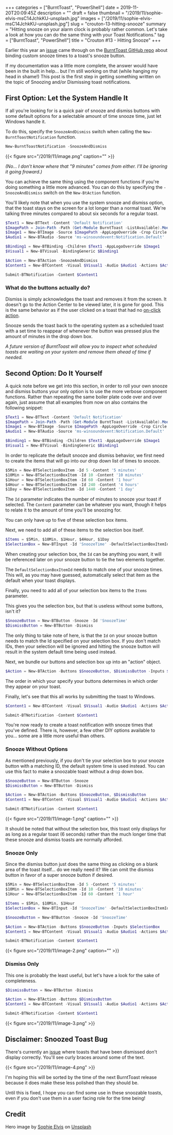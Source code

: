 +++
categories = ["BurntToast", "PowerShell"]
date = 2019-11-20T20:09:45Z
description = ""
draft = false
thumbnail = "/2019/11/sophie-elvis-msC14JchkKU-unsplash.jpg"
images = ["/2019/11/sophie-elvis-msC14JchkKU-unsplash.jpg"]
slug = "crouton-13-hitting-snooze"
summary = "Hitting snooze on your alarm clock is probably rather common. Let's take a look at how you can do the same thing with your Toast Notifications."
tag = ["BurntToast", "PowerShell"]
title = "Crouton #13 - Hitting Snooze"
+++


Earlier this year an [issue](https://github.com/Windos/BurntToast/issues/71) came through on the [BurntToast GitHub repo](https://github.com/Windos/BurntToast) about binding custom snooze times to a toast's snooze button.

If my documentation was a little more complete, the answer would have been in the built in help... but I'm still working on that (while hanging my head in shame!) This post is the first step in getting something written on the topic of Snoozing and/or Dismissing toast notifications.

## First Option: Let the System Handle It

If all you're looking for is a quick pair of snooze and dismiss buttons with some default options for a selectable amount of time snooze time, just let Windows handle it.

To do this, specify the `SnoozeAndDismiss` switch when calling the `New-BurntToastNotification` function.

```powershell
New-BurntToastNotification -SnoozeAndDismiss
```

{{< figure src="/2019/11/image.png" caption="" >}}

_(No... I don't know where that "9 minutes" comes from either. I'll be ignoring it going froward.)_

You can achieve the same thing using the component functions if you're doing something a little more advanced. You can do this by specifying the `-SnoozeAndDismiss` switch on the `New-BtAction` function.

You'll likely note that when you use the system snooze and dismiss option, that the toast stays on the screen for a lot longer than a normal toast. We're talking three minutes compared to about six seconds for a regular toast.

```powershell
$Text1 = New-BTText -Content 'Default Notification'
$ImagePath = Join-Path -Path (Get-Module BurntToast -ListAvailable).ModuleBase -ChildPath 'Images\BurntToast.png'
$Image1 = New-BTImage -Source $ImagePath -AppLogoOverride -Crop Circle
$Audio1 = New-BTAudio -Source 'ms-winsoundevent:Notification.Default'

$Binding1 = New-BTBinding -Children $Text1 -AppLogoOverride $Image1
$Visual1 = New-BTVisual -BindingGeneric $Binding1

$Action = New-BTAction -SnoozeAndDismiss
$Content1 = New-BTContent -Visual $Visual1 -Audio $Audio1 -Actions $Action

Submit-BTNotification -Content $Content1
```

### What do the buttons actually do?

Dismiss is simply acknowledges the toast and removes it from the screen. It doesn't go to the Action Center to be viewed later, it is gone for good. This is the same behavior as if the user clicked on a toast that had no [on-click action](__GHOST_URL__/2017/05/08/crouton-clickable/).

Snooze sends the toast back to the operating system as a scheduled toast with a set time to reappear of whenever the button was pressed plus the amount of minutes in the drop down box.

_A future version of BurntToast will allow you to inspect what scheduled toasts are waiting on your system and remove them ahead of time if needed._

## Second Option: Do It Yourself

A quick note before we get into this section, in order to roll your own snooze and dismiss buttons your only option is to use the more verbose component functions. Rather than repeating the same boiler plate code over and over again, just assume that all examples from now on also contains the following snippet:

```powershell
$Text1 = New-BTText -Content 'Default Notification'
$ImagePath = Join-Path -Path (Get-Module BurntToast -ListAvailable).ModuleBase -ChildPath 'Images\BurntToast.png'
$Image1 = New-BTImage -Source $ImagePath -AppLogoOverride -Crop Circle
$Audio1 = New-BTAudio -Source 'ms-winsoundevent:Notification.Default'

$Binding1 = New-BTBinding -Children $Text1 -AppLogoOverride $Image1
$Visual1 = New-BTVisual -BindingGeneric $Binding1
```

In order to replicate the default snooze and dismiss behavior, we first need to create the items that will go into our drop down list of times to snooze.

```powershell
$5Min = New-BTSelectionBoxItem -Id 5 -Content '5 minutes'
$10Min = New-BTSelectionBoxItem -Id 10 -Content '10 minutes'
$1Hour = New-BTSelectionBoxItem -Id 60 -Content '1 hour'
$4Hour = New-BTSelectionBoxItem -Id 240 -Content '4 hours'
$1Day = New-BTSelectionBoxItem -Id 1440 -Content '1 day'
```

The `Id` parameter indicates the number of minutes to snooze your toast if selected. The `Content` parameter can be whatever you want, though it helps to relate it to the amount of time you'll be snoozing for.

You can only have up to five of these selection box items.

Next, we need to add all of these items to the selection box itself.

```powershell
$Items = $5Min, $10Min, $1Hour, $4Hour, $1Day
$SelectionBox = New-BTInput -Id 'SnoozeTime' -DefaultSelectionBoxItemId 10 -Items $Items
```

When creating your selection box, the `Id` can be anything you want, it will be referenced later on your snooze button to tie the two elements together.

The `DefaultSelectionBoxItemId` needs to match one of your snooze times. This will, as you may have guessed, automatically select that item as the default when your toast displays.

Finally, you need to add all of your selection box items to the `Items` parameter.

This gives you the selection box, but that is useless without some buttons, isn't it?

```powershell
$SnoozeButton = New-BTButton -Snooze -Id 'SnoozeTime'
$DismissButton = New-BTButton -Dismiss
```

The only thing to take note of here, is that the `Id` on your snooze button needs to match the Id specified on your selection box. If you don't match IDs, then your selection will be ignored and hitting the snooze button will result in the system default time being used instead.

Next, we bundle our buttons and selection box up into an "action" object.

```powershell
$Action = New-BTAction -Buttons $SnoozeButton, $DismissButton -Inputs $SelectionBox
```

The order in which your specify your buttons determines in which order they appear on your toast.

Finally, let's see that this all works by submitting the toast to Windows.

```powershell
$Content1 = New-BTContent -Visual $Visual1 -Audio $Audio1 -Actions $Action

Submit-BTNotification -Content $Content1
```

You're now ready to create a toast notification with snooze times that you've defined. There is, however, a few other DIY options available to you... some are a little more useful than others.

### Snooze Without Options

As mentioned previously, if you don't tie your selection box to your snooze button with a matching ID, the default system time is used instead. You can use this fact to make a snoozable toast without a drop down box.

```powershell
$SnoozeButton = New-BTButton -Snooze
$DismissButton = New-BTButton -Dismiss

$Action = New-BTAction -Buttons $SnoozeButton, $DismissButton
$Content1 = New-BTContent -Visual $Visual1 -Audio $Audio1 -Actions $Action

Submit-BTNotification -Content $Content1
```

{{< figure src="/2019/11/image-1.png" caption="" >}}

It should be noted that without the selection box, this toast only displays for as long as a regular toast (6 seconds) rather than the much longer time that these snooze and dismiss toasts are normally afforded.

### Snooze Only

Since the dismiss button just does the same thing as clicking on a blank area of the toast itself... do we really need it? We can omit the dismiss button in favor of a super snooze button if desired.

```powershell
$5Min = New-BTSelectionBoxItem -Id 5 -Content '5 minutes'
$10Min = New-BTSelectionBoxItem -Id 10 -Content '10 minutes'
$1Hour = New-BTSelectionBoxItem -Id 60 -Content '1 hour'

$Items = $5Min, $10Min, $1Hour
$SelectionBox = New-BTInput -Id 'SnoozeTime' -DefaultSelectionBoxItemId 10 -Items $Items

$SnoozeButton = New-BTButton -Snooze -Id 'SnoozeTime'

$Action = New-BTAction -Buttons $SnoozeButton -Inputs $SelectionBox
$Content1 = New-BTContent -Visual $Visual1 -Audio $Audio1 -Actions $Action

Submit-BTNotification -Content $Content1
```

{{< figure src="/2019/11/image-2.png" caption="" >}}

### Dismiss Only

This one is probably the least useful, but let's have a look for the sake of completeness.

```powershell
$DismissButton = New-BTButton -Dismiss

$Action = New-BTAction -Buttons $DismissButton
$Content1 = New-BTContent -Visual $Visual1 -Audio $Audio1 -Actions $Action

Submit-BTNotification -Content $Content1
```

{{< figure src="/2019/11/image-3.png" >}}

## Disclaimer: Snoozed Toast Bug

There's currently an [issue](https://github.com/Windos/BurntToast/issues/72) where toasts that have been dismissed don't display correctly. You'll see curly braces around some of the text.

{{< figure src="/2019/11/image-4.png" >}}

I'm hoping this will be sorted by the time of the next BurntToast release because it does make these less polished than they should be.

Until this is fixed, I hope you can find some use in these snoozable toasts, even if you don't use them in a user facing role for the time being!

## Credit

Hero image by [Sophie Elvis](https://unsplash.com/@thetechnomaid?utm_source=unsplash&utm_medium=referral&utm_content=creditCopyText) on [Unsplash](https://unsplash.com/s/photos/snooze?utm_source=unsplash&utm_medium=referral&utm_content=creditCopyText)

